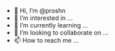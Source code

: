 - 👋 Hi, I’m @proshn
- 👀 I’m interested in ...
- 🌱 I’m currently learning ...
- 💞️ I’m looking to collaborate on ...
- 📫 How to reach me ...

<!---
proshn/proshn is a ✨ special ✨ repository because its `README.md` (this file) appears on your GitHub profile.
You can click the Preview link to take a look at your changes.
--->
